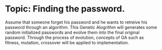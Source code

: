 # Topic: Finding the password.

Assume that someone forget his password and he wants to retreive his password through an algorithm.
This Genetic Alogrithm will generates some random initialized passwords and evolve them into the final original password.
Through the process of evolution, concepts of GA such as fitness, mutation, crossover will be applied to implementation.
